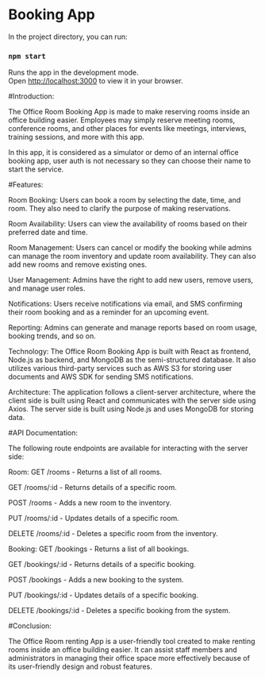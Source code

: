 # Booking App

In the project directory, you can run:

### `npm start`

Runs the app in the development mode.\
Open [http://localhost:3000](http://localhost:3000) to view it in your browser.

#Introduction:

The Office Room Booking App is made to make reserving rooms inside an office building easier. Employees may simply reserve meeting rooms, conference rooms, and other places for events like meetings, interviews, training sessions, and more with this app.

In this app, it is considered as a simulator or demo of an internal office booking app,  user auth is not necessary so they can choose their name to start the service.

#Features:

Room Booking: 
Users can book a room by selecting the date, time, and room. They also need to clarify the purpose of making reservations. 

Room Availability: 
Users can view the availability of rooms based on their preferred date and time.

Room Management: 
Users can cancel or modify the booking while admins can manage the room inventory and update room availability. They can also add new rooms and remove existing ones.

User Management: 
Admins have the right to add new users, remove users, and manage user roles.

Notifications: 
Users receive notifications via email, and SMS confirming their room booking and as a reminder for an upcoming event.

Reporting: 
Admins can generate and manage reports based on room usage, booking trends, and so on.

Technology:
The Office Room Booking App is built with React as frontend, Node.js as backend, and MongoDB as the semi-structured database. It also utilizes various third-party services such as AWS S3 for storing user documents and AWS SDK for sending SMS notifications.

Architecture:
The application follows a client-server architecture, where the client side is built using React and communicates with the server side using Axios. The server side is built using Node.js and uses MongoDB for storing data.

#API Documentation:

The following route endpoints are available for interacting with the server side:

Room:
GET /rooms - Returns a list of all rooms.

GET /rooms/:id - Returns details of a specific room.

POST /rooms - Adds a new room to the inventory.

PUT /rooms/:id - Updates details of a specific room.

DELETE /rooms/:id - Deletes a specific room from the inventory.

Booking:
GET /bookings - Returns a list of all bookings.

GET /bookings/:id - Returns details of a specific booking.

POST /bookings - Adds a new booking to the system.

PUT /bookings/:id - Updates details of a specific booking.

DELETE /bookings/:id - Deletes a specific booking from the system.

#Conclusion:

The Office Room renting App is a user-friendly tool created to make renting rooms inside an office building easier. It can assist staff members and administrators in managing their office space more effectively because of its user-friendly design and robust features.

